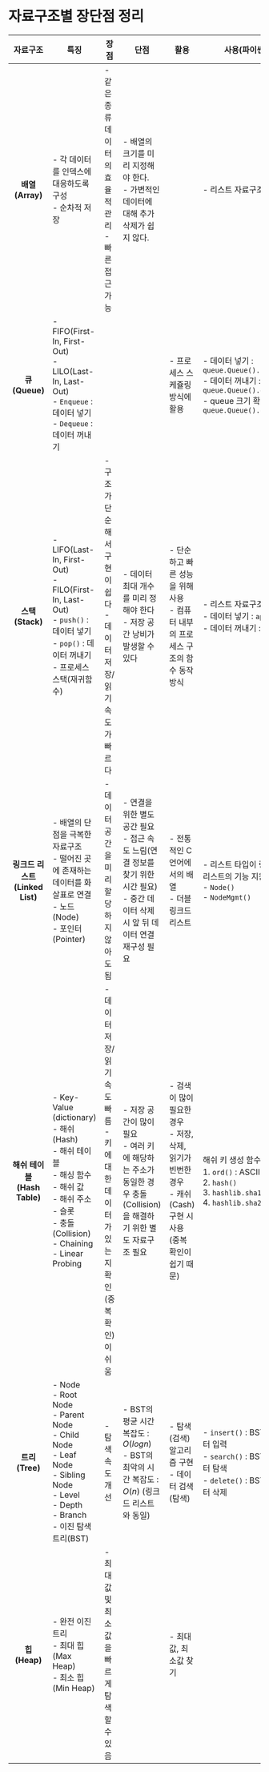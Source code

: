 # 자료구조별 장단점 정리

|            자료구조             | 특징                                                         | 장점                                                         | 단점                                                         | 활용                                                         | 사용(파이썬)                                                 |
| :-----------------------------: | ------------------------------------------------------------ | ------------------------------------------------------------ | ------------------------------------------------------------ | ------------------------------------------------------------ | ------------------------------------------------------------ |
|         **배열(Array)**         | - 각 데이터를 인덱스에 대응하도록 구성<br />- 순차적 저장    | - 같은 종류 데이터의 효율적 관리<br />- 빠른 접근 가능       | - 배열의 크기를 미리 지정해야 한다.<br />- 가변적인 데이터에 대해 추가 삭제가 쉽지 않다. |                                                              | - 리스트 자료구조 활용                                       |
|          **큐(Queue)**          | - FIFO(First-In, First-Out)<br />- LILO(Last-In, Last-Out)<br />- `Enqueue` : 데이터 넣기<br />- `Dequeue` : 데이터 꺼내기 |                                                              |                                                              | - 프로세스 스케쥴링 방식에 활용                              | - 데이터 넣기 : `queue.Queue().put()`<br />- 데이터 꺼내기 : `queue.Queue().get()`<br />- queue 크기 확인 : `queue.Queue().qsize()` |
|        **스택 (Stack)**         | - LIFO(Last-In, First-Out)<br />- FILO(First-In, Last-Out)<br />- `push()` : 데이터 넣기<br />- `pop()` : 데이터 꺼내기<br />- 프로세스 스택(재귀함수) | - 구조가 단순해서 구현이 쉽다<br />- 데이터 저장/읽기 속도가 빠르다 | - 데이터 최대 개수를 미리 정해야 한다<br />- 저장 공간 낭비가 발생할 수 있다 | - 단순하고 빠른 성능을 위해 사용<br />- 컴퓨터 내부의 프로세스 구조의 함수 동작 방식 | - 리스트 자료구조 활용<br />- 데이터 넣기 : `append()`<br />- 데이터 꺼내기 : `pop()` |
| **링크드 리스트 (Linked List)** | - 배열의 단점을 극복한 자료구조<br />- 떨어진 곳에 존재하는 데이터를 화살표로 연결<br />- 노드(Node)<br />- 포인터(Pointer) | - 데이터 공간을 미리 할당하지 않아도 됨                      | - 연결을 위한 별도 공간 필요<br />- 접근 속도 느림(연결 정보를 찾기 위한 시간 필요)<br />- 중간 데이터 삭제 시 앞 뒤 데이터 연결 재구성 필요 | - 전통적인 C 언어에서의 배열<br />- 더블 링크드 리스트       | - 리스트 타입이 링크드 리스트의 기능 지원<br />- `Node()`<br />- `NodeMgmt()` |
|  **해쉬 테이블 (Hash Table)**   | - Key-Value (dictionary)<br />- 해쉬 (Hash)<br />- 해쉬 테이블<br />- 해싱 함수<br />- 해쉬 값<br />- 해쉬 주소<br />- 슬롯<br />- 충돌 (Collision)<br />  - Chaining<br />  - Linear Probing | - 데이터 저장/읽기 속도 빠름<br />- 키에 대한 데이터가 있는 지 확인(중복 확인)이 쉬움 | - 저장 공간이 많이 필요<br />- 여러 키에 해당하는 주소가 동일한 경우 충돌(Collision)을 해결하기 위한 별도 자료구조 필요 | - 검색이 많이 필요한 경우<br />- 저장, 삭제, 읽기가 빈번한 경우<br />- 캐쉬(Cash) 구현 시 사용 (중복 확인이 쉽기 때문) | 해쉬 키 생성 함수<br />1. `ord()` : ASCII 리턴<br />2. `hash()`<br />3. `hashlib.sha1()`<br />4. `hashlib.sha256()` |
|         **트리 (Tree)**         | - Node<br />- Root Node<br />- Parent Node<br />- Child Node<br />- Leaf Node<br />- Sibling Node<br />- Level<br />- Depth<br />- Branch<br />- 이진 탐색 트리(BST) | - 탐색 속도 개선                                             | - BST의 평균 시간 복잡도 : $O(logn)$<br />- BST의 최악의 시간 복잡도 : $O(n)$ (링크드 리스트와 동일) | - 탐색(검색) 알고리즘 구현<br />- 데이터 검색(탐색)          | - `insert()` : BST 데이터 입력<br />- `search()` : BST 데이터 탐색<br />- `delete()` : BST 데이터 삭제 |
|          **힙 (Heap)**          | - 완전 이진 트리<br />- 최대 힙(Max Heap)<br />- 최소 힙(Min Heap) | - 최대값 및 최소값을 빠르게 탐색할 수 있음                   |                                                              | - 최대값, 최소값 찾기                                        |                                                              |


